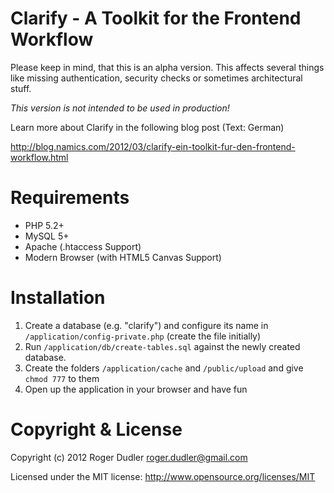 # Clarify - A Toolkit for the Frontend Workflow

Please keep in mind, that this is an alpha version. This affects several things
like missing authentication, security checks or sometimes architectural stuff.

*This version is not intended to be used in production!*

Learn more about Clarify in the following blog post (Text: German)

http://blog.namics.com/2012/03/clarify-ein-toolkit-fur-den-frontend-workflow.html

# Requirements

* PHP 5.2+
* MySQL 5+
* Apache (.htaccess Support)
* Modern Browser (with HTML5 Canvas Support)

# Installation

1. Create a database (e.g. "clarify") and configure its name in ```/application/config-private.php``` (create the file initially)
2. Run ```/application/db/create-tables.sql``` against the newly created database.
3. Create the folders ```/application/cache``` and ```/public/upload``` and give ```chmod 777``` to them
4. Open up the application in your browser and have fun

# Copyright & License

Copyright (c) 2012 Roger Dudler <roger.dudler@gmail.com>

Licensed under the MIT license:
http://www.opensource.org/licenses/MIT